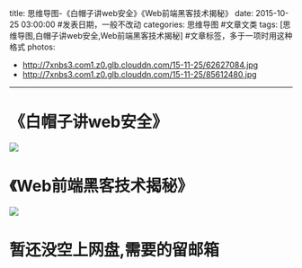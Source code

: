 title: 思维导图-《白帽子讲web安全》《Web前端黑客技术揭秘》
date: 2015-10-25 03:00:00 #发表日期，一般不改动
categories: 思维导图 #文章文类
tags: [思维导图,白帽子讲web安全,Web前端黑客技术揭秘] #文章标签，多于一项时用这种格式
photos:
- http://7xnbs3.com1.z0.glb.clouddn.com/15-11-25/62627084.jpg
- http://7xnbs3.com1.z0.glb.clouddn.com/15-11-25/85612480.jpg

---
# 《白帽子讲web安全》
![](http://7xnbs3.com1.z0.glb.clouddn.com/15-11-25/62627084.jpg)

# 《Web前端黑客技术揭秘》
![](http://7xnbs3.com1.z0.glb.clouddn.com/15-11-25/85612480.jpg)

# 暂还没空上网盘,需要的留邮箱
<!-- more -->